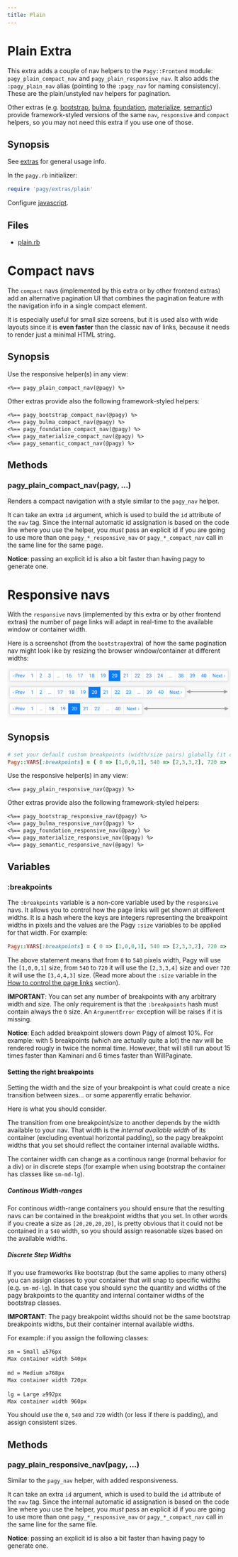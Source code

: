 ```yaml
---
title: Plain
---
```

# Plain Extra

This extra adds a couple of nav helpers to the `Pagy::Frontend` module: `pagy_plain_compact_nav` and `pagy_plain_responsive_nav`. It also adds the `:pagy_plain_nav` alias (pointing to the `:pagy_nav` for naming consistency). These are the plain/unstyled nav helpers for pagination.

Other extras (e.g. [bootstrap](bootstrap.md), [bulma](bulma.md), [foundation](foundation.md), [materialize](materialize.md), [semantic](semantic.md)) provide framework-styled versions of the same `nav`, `responsive` and `compact` helpers, so you may not need this extra if you use one of those.

## Synopsis

See [extras](../extras.md) for general usage info.

In the `pagy.rb` initializer:

```ruby
require 'pagy/extras/plain'
```

Configure [javascript](../extras.md#javascript).

## Files

- [plain.rb](https://github.com/ddnexus/pagy/blob/master/lib/pagy/extras/plain.rb)

# Compact navs

The `compact` navs (implemented by this extra or by other frontend extras) add an alternative pagination UI that combines the pagination feature with the navigation info in a single compact element.

It is especially useful for small size screens, but it is used also with wide layouts since it is __even faster__ than the classic nav of links, because it needs to render just a minimal HTML string.

## Synopsis

Use the responsive helper(s) in any view:

```erb
<%== pagy_plain_compact_nav(@pagy) %>
```

Other extras provide also the following framework-styled helpers:

```erb
<%== pagy_bootstrap_compact_nav(@pagy) %>
<%== pagy_bulma_compact_nav(@pagy) %>
<%== pagy_foundation_compact_nav(@pagy) %>
<%== pagy_materialize_compact_nav(@pagy) %>
<%== pagy_semantic_compact_nav(@pagy) %>
```

## Methods

### pagy_plain_compact_nav(pagy, ...)

Renders a compact navigation with a style similar to the `pagy_nav` helper.

It can take an extra `id` argument, which is used to build the `id` attribute of the `nav` tag. Since the internal automatic id assignation is based on the code line where you use the helper, you _must_ pass an explicit id if you are going to use more than one `pagy_*_responsive_nav` or `pagy_*_compact_nav` call in the same line for the same page.

**Notice**: passing an explicit id is also a bit faster than having pagy to generate one.

# Responsive navs

With the `responsive` navs (implemented by this extra or by other frontend extras) the number of page links will adapt in real-time to the available window or container width.

Here is a screenshot (from the `bootstrap`extra) of how the same pagination nav might look like by resizing the browser window/container at different widths:

![pagy-responsive](../assets/images/pagy-responsive-g.png)

## Synopsis

```ruby
# set your default custom breakpoints (width/size pairs) globally (it can be overridden per Pagy instance)
Pagy::VARS[:breakpoints] = { 0 => [1,0,0,1], 540 => [2,3,3,2], 720 => [3,4,4,3] }
```

Use the responsive helper(s) in any view:

```erb
<%== pagy_plain_responsive_nav(@pagy) %>
```

Other extras provide also the following framework-styled helpers:

```erb
<%== pagy_bootstrap_responsive_nav(@pagy) %>
<%== pagy_bulma_responsive_nav(@pagy) %>
<%== pagy_foundation_responsive_nav(@pagy) %>
<%== pagy_materialize_responsive_nav(@pagy) %>
<%== pagy_semantic_responsive_nav(@pagy) %>
```

## Variables

### :breakpoints

The `:breakpoints` variable is a non-core variable used by the `responsive` navs. It allows you to control how the page links will get shown at different widths. It is a hash where the keys are integers representing the breakpoint widths in pixels and the values are the Pagy `:size` variables to be applied for that width.
 For example:

```ruby
Pagy::VARS[:breakpoints] = { 0 => [1,0,0,1], 540 => [2,3,3,2], 720 => [3,4,4,3] }
```

The above statement means that from `0` to `540` pixels width, Pagy will use the `[1,0,0,1]` size, from `540` to `720` it will use the `[2,3,3,4]` size and over `720` it will use the `[3,4,4,3]` size. (Read more about the `:size` variable in the [How to control the page links](../how-to.md#controlling-the-page-links) section).

**IMPORTANT**: You can set any number of breakpoints with any arbitrary width and size. The only requirement is that the `:breakpoints` hash must contain always the `0` size. An `ArgumentError` exception will be raises if it is missing.

**Notice**: Each added breakpoint slowers down Pagy of almost 10%. For example: with 5 breakpoints (which are actually quite a lot) the nav will be rendered rougly in twice the normal time. However, that will still run about 15 times faster than Kaminari and 6 times faster than WillPaginate.

#### Setting the right breakpoints

Setting the width and the size of your breakpoint is what could create a nice transition between sizes... or some apparently erratic behavior.

Here is what you should consider.

The transition from one breakpoint/size to another depends by the width available to your nav. That width is the _internal available width_ of its container (excluding eventual horizontal padding), so the pagy breakpoint widths that you set should reflect the container internal available widths.

The container width can change as a continous range (normal behavior for a div) or in discrete steps (for example when using bootstrap the container has classes like `sm-md-lg`).

##### Continous Width-ranges

For continous width-range containers you should ensure that the resulting navs can be contained in the breakpoint widths that you set. In other words if you create a size as `[20,20,20,20]`, is pretty obvious that it could not be contained in a `540` width, so you should assign reasonable sizes based on the available widths.

##### Discrete Step Widths

If you use frameworks like bootstrap (but the same applies to many others) you can assign classes to your container that will snap to specific widths (e.g. `sm-md-lg`). In that case you should sync the quantity and widths of the pagy brakpoints to the quantity and internal container widths of the bootstrap classes.

**IMPORTANT**: The pagy breakpoint widths should not be the same bootstrap breakpoints widths, but their container internal available widths.

For example: if you assign the following classes:

```
sm = Small ≥576px
Max container width 540px

md = Medium ≥768px
Max container width 720px

lg = Large ≥992px
Max container width 960px
```
You should use the `0`, `540` and `720` width (or less if there is padding), and assign consistent sizes.

## Methods

### pagy_plain_responsive_nav(pagy, ...)

Similar to the `pagy_nav` helper, with added responsiveness.

It can take an extra `id` argument, which is used to build the `id` attribute of the `nav` tag. Since the internal automatic id assignation is based on the code line where you use the helper, you _must_ pass an explicit id if you are going to use more than one `pagy_*_responsive_nav` or `pagy_*_compact_nav` call in the same line for the same file.

**Notice**: passing an explicit id is also a bit faster than having pagy to generate one.
